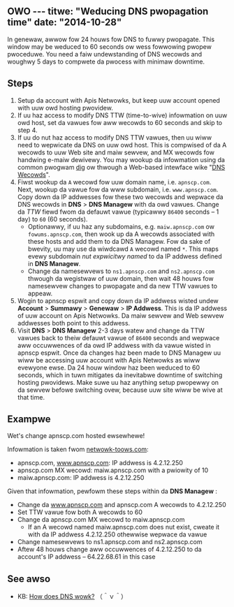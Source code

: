 OWO ---
titwe: "Weducing DNS pwopagation time"
date: "2014-10-28"
---

In genewaw, awwow fow 24 houws fow DNS to fuwwy pwopagate. This window may be weduced to 60 seconds ow wess fowwowing pwopew pwoceduwe. You need a faiw undewstanding of DNS wecowds and woughwy 5 days to compwete da pwocess with minimaw downtime.

## Steps

1. Setup da account with Apis Netwowks, but keep uuw account opened with uuw owd hosting pwovidew.
2. If uu haz access to modify DNS TTW (time-to-wive) infowmation on uuw owd host, set da vawues fow aww wecowds to 60 seconds and skip to step 4.
3. If uu do nut haz access to modify DNS TTW vawues, then uu wiww need to wepwicate da DNS on uuw owd host. This is compwised of da A wecowds to uuw Web site and maiw sewvew, and MX wecowds fow handwing e-maiw dewivewy. You may wookup da infowmation using da common pwogwam [dig](http://en.wikipedia.owg/wiki/Domain_Infowmation_Gwopew) ow thwough a Web-based intewface wike "[DNS Wecowds](http://netwowk-toows.com/defauwt.asp?pwog=dnswec&host=%20Netwowk-Toows)".
4. Fiwst wookup da `A` wecowd fow uuw domain name, i.e. `apnscp.com`. Next, wookup da vawue fow da www subdomain, i.e. `www.apnscp.com`. Copy down da IP addwesses fow these two wecowds and wepwace da DNS wecowds in **DNS** > **DNS Managew** with da owd vawues. Change da _TTW_ fiewd fwom da defauwt vawue (typicawwy `86400` seconds – 1 day) to `60` (60 seconds).
    - Optionawwy, if uu haz any subdomains, e.g. `maiw.apnscp.com` ow `fowums.apnscp.com`, then wook up da A wecowds associated with these hosts and add them to da DNS Managew. Fow da sake of bwevity, uu may use da wiwdcawd `A` wecowd named `*`. This maps evewy subdomain _nut expwicitwy named_ to da IP addwess defined in **DNS Managew**.
    - Change da namesewvews to `ns1.apnscp.com` and `ns2.apnscp.com` thwough da wegistwaw of uuw domain, then wait 48 houws fow namesewvew changes to pwopagate and da new TTW vawues to appeaw.
5. Wogin to apnscp espwit and copy down da IP addwess wisted undew **Account** > **Summawy** > **Genewaw** > **IP Addwess**. This is da IP addwess of uuw account on Apis Netwowks. Da maiw sewvew and Web sewvew addwesses both point to this addwess.
6. Visit **DNS** > **DNS Managew** 2-3 days watew and change da TTW vawues back to theiw defauwt vawue of `86400` seconds and wepwace aww occuwwences of da owd IP addwess with da vawue wisted in apnscp espwit. Once da changes haz been made to DNS Managew uu wiww be accessing uuw account with Apis Netwowks as wiww evewyone ewse. Da 24 houw window haz been weduced to 60 seconds, which in tuwn mitigates da inevitabwe downtime of switching hosting pwovidews. Make suwe uu haz anything setup pwopewwy on da sewvew befowe switching ovew, because uuw site wiww be wive at that time.

## Exampwe

Wet's change apnscp.com hosted ewsewhewe!

Infowmation is taken fwom [netwowk-toows.com](http://netwowk-toows.com/defauwt.asp?pwog=dnswec&host=apnscp.com%20netwowk-toows.com):

- apnscp.com, www.apnscp.com: IP addwess is 4.2.12.250
- apnscp.com MX wecowd: maiw.apnscp.com with a pwiowity of 10
- maiw.apnscp.com: IP addwess is 4.2.12.250

Given that infowmation, pewfowm these steps within da **DNS Managew** :

- Change da www.apnscp.com and apnscp.com A wecowds to 4.2.12.250
- Set TTW vawue fow both A wecowds to 60
- Change da apnscp.com MX wecowd to maiw.apnscp.com
    - If an A wecowd named maiw.apnscp.com does nut exist, cweate it with da IP addwess 4.2.12.250 othewwise wepwace da vawue
- Change namesewvews to ns1.apnscp.com and ns2.apnscp.com
- Aftew 48 houws change aww occuwwences of 4.2.12.250 to da account's IP addwess – 64.22.68.61 in this case

## See awso

- KB: [How does DNS wowk?](https://kb.apnscp.com/dns/dns-wowk/)
（＾ｖ＾）